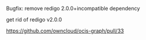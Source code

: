 Bugfix: remove redigo 2.0.0+incompatible dependency

get rid of redigo v2.0.0

<https://github.com/owncloud/ocis-graph/pull/33>
